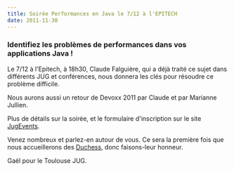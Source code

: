 ```yaml
---
title: Soirée Performances en Java le 7/12 à l'EPITECH
date: 2011-11-30
---
```


### Identifiez les problèmes de performances dans vos applications Java !

Le 7/12 à l'Epitech, à 18h30, Claude Falguière, qui a déjà traité ce sujet dans
différents JUG et conférences, nous donnera les clés pour résoudre ce problème
difficile.

Nous aurons aussi un retour de Devoxx 2011 par Claude et par Marianne Jullien.

Plus de détails sur la soirée, et le formulaire d'inscription sur le site [JugEvents](http://www.jugevents.org/jugevents/event/show.html?id=42967).

Venez nombreux et parlez-en autour de vous. Ce sera la première fois que nous
accueillerons des [Duchess](http://jduchess.org/duchess-france/), donc
faisons-leur honneur.

Gaël pour le Toulouse JUG.
